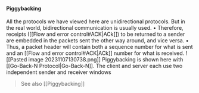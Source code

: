 #### Piggybacking
All the protocols we have viewed here are unidirectional protocols.
But in the real world, bidirectional communication is usually used.
• Therefore, receipts ([[Flow and error control#ACK|ACk]]) to be returned to a sender are embedded in the packets sent the other way around, and vice versa.
• Thus, a packet header will contain both a sequence number for what is sent and an [[Flow and error control#ACK|ACk]] number for what is received.
![[Pasted image 20231107130738.png]]
Piggybacking is shown here with [[Go-Back-N Protocol|Go-Back-N]].
The client and server each use two independent sender and receiver windows

>See also [[Piggybacking]]
